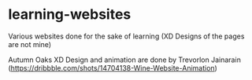 # learning-websites
Various websites done for the sake of learning (XD Designs of the pages are not mine)

Autumn Oaks XD Design and animation are done by Trevorlon Jainarain (https://dribbble.com/shots/14704138-Wine-Website-Animation)
